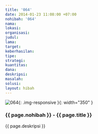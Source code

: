 ```yaml
---
title: '064'
date: 2014-01-23 11:08:00 +07:00
nohibah: '064'
nama: 
lokasi: 
organisasi: 
judul: 
lama: 
target: 
keberhasilan: 
tipe: 
strategi: 
kuantitas: 
dana: 
deskripsi: 
masalah: 
solusi: 
layout: hibah
---
```


![064](/static/img/hibahcms/064.png){: .img-responsive }{: width="350" }

### {{ page.nohibah }} - {{ page.title }}

{{ page.deskripsi }}
